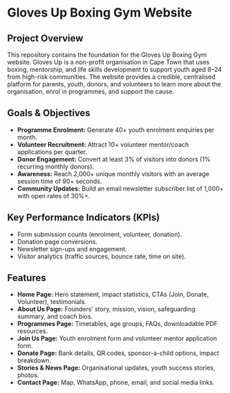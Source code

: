 # Gloves Up Boxing Gym Website

## Project Overview
This repository contains the foundation for the Gloves Up Boxing Gym website. Gloves Up is a non-profit organisation in Cape Town that uses boxing, mentorship, and life skills development to support youth aged 8–24 from high-risk communities. The website provides a credible, centralised platform for parents, youth, donors, and volunteers to learn more about the organisation, enrol in programmes, and support the cause.

## Goals & Objectives
- **Programme Enrolment:** Generate 40+ youth enrolment enquiries per month.
- **Volunteer Recruitment:** Attract 10+ volunteer mentor/coach applications per quarter.
- **Donor Engagement:** Convert at least 3% of visitors into donors (1% recurring monthly donors).
- **Awareness:** Reach 2,000+ unique monthly visitors with an average session time of 90+ seconds.
- **Community Updates:** Build an email newsletter subscriber list of 1,000+ with open rates of 30%+.

## Key Performance Indicators (KPIs)
- Form submission counts (enrolment, volunteer, donation).
- Donation page conversions.
- Newsletter sign-ups and engagement.
- Visitor analytics (traffic sources, bounce rate, time on site).

## Features
- **Home Page:** Hero statement, impact statistics, CTAs (Join, Donate, Volunteer), testimonials.
- **About Us Page:** Founders’ story, mission, vision, safeguarding summary, and coach bios.
- **Programmes Page:** Timetables, age groups, FAQs, downloadable PDF resources.
- **Join Us Page:** Youth enrolment form and volunteer mentor application form.
- **Donate Page:** Bank details, QR codes, sponsor-a-child options, impact breakdown.
- **Stories & News Page:** Organisational updates, youth success stories, photos.
- **Contact Page:** Map, WhatsApp, phone, email, and social media links.


